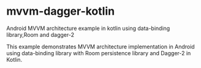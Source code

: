 # mvvm-dagger-kotlin

Android MVVM architecture example in kotlin using data-binding library,Room and dagger-2

This example demonstrates MVVM architecture implementation in Android using data-binding library with Room persistence library and Dagger-2 in Kotlin.